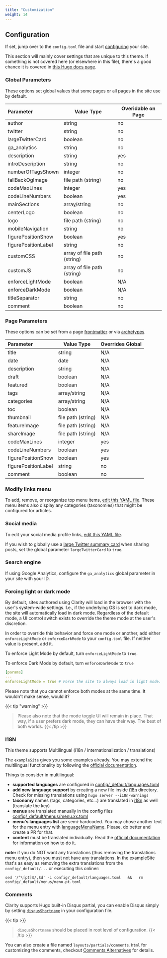 ```yaml
---
title: "Customization"
weight: 14
---
```


## Configuration

If set, jump over to the `config.toml` file and start [configuring](#configuration) your site.

This section will mainly cover settings that are unique to this theme. If something is not covered here (or elsewhere in this file), there's a good chance it is covered in [this Hugo docs page](https://gohugo.io/getting-started/configuration/#configuration-file).

### Global Parameters

These options set global values that some pages or all pages in the site use by default.

| Parameter           | Value Type                  | Overidable on Page |
| :------------------ | --------------------------- | ------------------ |
| author              | string                      | no                 |
| twitter             | string                      | no                 |
| largeTwitterCard    | boolean                     | no                 |
| ga_analytics        | string                      | no                 |
| description         | string                      | yes                |
| introDescription    | string                      | no                 |
| numberOfTagsShown   | integer                     | no                 |
| fallBackOgImage     | file path (string)          | no                 |
| codeMaxLines        | integer                     | yes                |
| codeLineNumbers     | boolean                     | yes                |
| mainSections        | array/string                | no                 |
| centerLogo          | boolean                     | no                 |
| logo                | file path (string)          | no                 |
| mobileNavigation    | string                      | no                 |
| figurePositionShow  | boolean                     | yes                |
| figurePositionLabel | string                      | no                 |
| customCSS           | array of file path (string) | no                 |
| customJS            | array of file path (string) | no                 |
| enforceLightMode    | boolean                     | N/A                |
| enforceDarkMode     | boolean                     | N/A                |
| titleSeparator      | string                      | no                 |
| comment             | boolean                     | no                 |

### Page Parameters

These options can be set from a page [frontmatter](https://gohugo.io/content-management/front-matter#readout) or via [archetypes](https://gohugo.io/content-management/archetypes/#readout).

| Parameter           | Value Type         | Overrides Global |
| :------------------ | ------------------ | ---------------- |
| title               | string             | N/A              |
| date                | date               | N/A              |
| description         | string             | N/A              |
| draft               | boolean            | N/A              |
| featured            | boolean            | N/A              |
| tags                | array/string       | N/A              |
| categories          | array/string       | N/A              |
| toc                 | boolean            | N/A              |
| thumbnail           | file path (string) | N/A              |
| featureImage        | file path (string) | N/A              |
| shareImage          | file path (string) | N/A              |
| codeMaxLines        | integer            | yes              |
| codeLineNumbers     | boolean            | yes              |
| figurePositionShow  | boolean            | yes              |
| figurePositionLabel | string             | no               |
| comment             | boolean            | no               |

### Modify links menu

To add, remove, or reorganize top menu items, [edit this YAML file](https://github.com/chipzoller/hugo-clarity/blob/master/exampleSite/data/menu.yaml). These menu items also display any categories (taxonomies) that might be configured for articles.

### Social media

To edit your social media profile links, [edit this YAML file](https://github.com/chipzoller/hugo-clarity/blob/master/exampleSite/data/social.yaml).

If you wish to globally use a [large Twitter summary card](https://developer.twitter.com/en/docs/twitter-for-websites/cards/overview/summary-card-with-large-image) when sharing posts, set the global parameter `largeTwitterCard` to `true`.

### Search engine

If using Google Analytics, configure the `ga_analytics` global parameter in your site with your ID.

### Forcing light or dark mode

By default, sites authored using Clarity will load in the browser with the user's system-wide settings. I.e., if the underlying OS is set to dark mode, the site will automatically load in dark mode. Regardless of the default mode, a UI control switch exists to override the theme mode at the user's discretion.

In order to override this behavior and force one mode or another, add either `enforceLightMode` or `enforceDarkMode` to your `config.toml` file. If neither value is present, add it.

To enforce Light Mode by default, turn `enforceLightMode` to `true`.

To enforce Dark Mode by default, turn `enforceDarkMode` to `true`

```yaml
[params]
---
enforceLightMode = true # Force the site to always load in light mode.
```

Please note that you cannot enforce both modes at the same time. It wouldn't make sense, would it?

{{< tip "warning" >}}

> Please also note that the mode toggle UI will remain in place. That way, if a user prefers dark mode, they can have their way. The best of both worlds.
> {{< /tip >}}

### I18N

This theme supports Multilingual (i18n / internationalization / translations)

The `exampleSite` gives you some examples already.
You may extend the multilingual functionality by following the [official documentation](https://gohugo.io/content-management/multilingual/).

Things to consider in multilingual:

- **supported languages** are configured in [config/\_default/languages.toml](./exampleSite/config/_default/languages.toml)
- **add new language support** by creating a new file inside [i18n](./i18n/) directory.
  Check for missing translations using `hugo server --i18n-warnings`
- **taxonomy** names (tags, categories, etc...) are translated in [i18n](./i18n/) as well (translate the key)
- **menus** are translated manually in the config files [config/\_default/menus/menu.xx.toml](./exampleSite/config/_default/menus/)
- **menu's languages list** are semi-hardcoded. You may chose another text for the menu entry with [languageMenuName](./exampleSite/config.toml). Please, do better and create a PR for that.
- **content** must be translated individually. Read the [official documentation](https://gohugo.io/content-management/multilingual/#translate-your-content) for information on how to do it.

**note:** if you do NOT want any translations (thus removing the translations menu entry), then you must not have any translations.
In the exampleSite that's as easy as removing the extra translations from the `config/_default/...` or executing this onliner:

```
sed '/^\[pt]$/,$d' -i config/_default/languages.toml   &&   rm config/_default/menus/menu.pt.toml
```

### Comments

Clarity supports Hugo built-in Disqus partial, you can enable Disqus simply by setting [`disqusShortname`](https://gohugo.io/templates/internal/#configure-disqus) in your configuration file.

{{< tip >}}

> `disqusShortname` should be placed in root level of configuration.
> {{< /tip >}}

You can also create a file named `layouts/partials/comments.html` for customizing the comments, checkout [Comments Alternatives](https://gohugo.io/content-management/comments/#comments-alternatives) for details.
